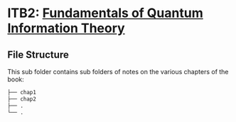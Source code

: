 # ITB2: [Fundamentals of Quantum Information Theory](https://arxiv.org/abs/quant-ph/0202122)

## File Structure

This sub folder contains sub folders of notes on the various chapters of the book:

```bash
├── chap1
├── chap2
├── .
└── .
```
